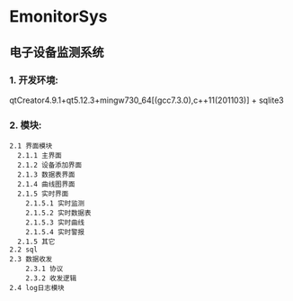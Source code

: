 # EmonitorSys
## 电子设备监测系统

### 1. 开发环境:
qtCreator4.9.1+qt5.12.3+mingw730_64[(gcc7.3.0),c++11(201103)] + sqlite3
### 2. 模块:
    2.1 界面模块
      2.1.1 主界面
      2.1.2 设备添加界面
      2.1.3 数据表界面
      2.1.4 曲线图界面
      2.1.5 实时界面
        2.1.5.1 实时监测
        2.1.5.2 实时数据表
        2.1.5.3 实时曲线
        2.1.5.4 实时警报
      2.1.5 其它
    2.2 sql
    2.3 数据收发
        2.3.1 协议
        2.3.2 收发逻辑
    2.4 log日志模块 
